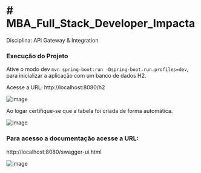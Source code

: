 # # MBA_Full_Stack_Developer_Impacta

Disciplina: APi Gateway & Integration

### Execução do Projeto
Ative o modo dev `mvn spring-boot:run -Dspring-boot.run.profiles=dev`, para inicializar a aplicação com um banco de dados H2.

Acesse a URL: http://localhost:8080/h2

![image](https://user-images.githubusercontent.com/38084253/113488199-eef37200-9492-11eb-9207-4dc1910f9db2.png) 

Ao logar certifique-se que a tabela foi criada de forma automática.

![image](https://user-images.githubusercontent.com/38084253/113488236-1b0ef300-9493-11eb-9faa-6ad7c41da5b1.png)


### Para acesso a documentação acesse a URL: 

http://localhost:8080/swagger-ui.html

![image](https://user-images.githubusercontent.com/38084253/113488150-9fad4180-9492-11eb-91f4-68991201eccc.png)
